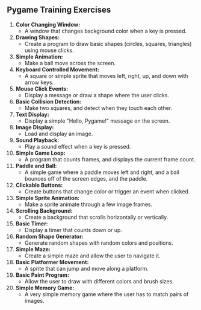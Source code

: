 ## Pygame Training Exercises

1.  **Color Changing Window:**
    - A window that changes background color when a key is pressed.
2.  **Drawing Shapes:**
    - Create a program to draw basic shapes (circles, squares, triangles) using mouse clicks.
3.  **Simple Animation:**
    - Make a ball move across the screen.
4.  **Keyboard Controlled Movement:**
    - A square or simple sprite that moves left, right, up, and down with arrow keys.
5.  **Mouse Click Events:**
    - Display a message or draw a shape where the user clicks.
6.  **Basic Collision Detection:**
    - Make two squares, and detect when they touch each other.
7.  **Text Display:**
    - Display a simple "Hello, Pygame!" message on the screen.
8.  **Image Display:**
    - Load and display an image.
9.  **Sound Playback:**
    - Play a sound effect when a key is pressed.
10. **Simple Game Loop:**
    - A program that counts frames, and displays the current frame count.
11. **Paddle and Ball:**
    - A simple game where a paddle moves left and right, and a ball bounces off of the screen edges, and the paddle.
12. **Clickable Buttons:**
    - Create buttons that change color or trigger an event when clicked.
13. **Simple Sprite Animation:**
    - Make a sprite animate through a few image frames.
14. **Scrolling Background:**
    - Create a background that scrolls horizontally or vertically.
15. **Basic Timer:**
    - Display a timer that counts down or up.
16. **Random Shape Generator:**
    - Generate random shapes with random colors and positions.
17. **Simple Maze:**
    - Create a simple maze and allow the user to navigate it.
18. **Basic Platformer Movement:**
    - A sprite that can jump and move along a platform.
19. **Basic Paint Program:**
    - Allow the user to draw with different colors and brush sizes.
20. **Simple Memory Game:**
    - A very simple memory game where the user has to match pairs of images.
